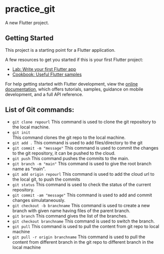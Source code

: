 # practice_git

A new Flutter project.

## Getting Started

This project is a starting point for a Flutter application.

A few resources to get you started if this is your first Flutter project:

- [Lab: Write your first Flutter app](https://docs.flutter.dev/get-started/codelab)
- [Cookbook: Useful Flutter samples](https://docs.flutter.dev/cookbook)

For help getting started with Flutter development, view the
[online documentation](https://docs.flutter.dev/), which offers tutorials,
samples, guidance on mobile development, and a full API reference.



## List of Git commands:

- `git clone repourl`
 This command is used to clone the git repository to the local machine.
- `git init`  
 This command clones the git repo to the local machine.
- `git add .`
 This command is used to add files/directory to the git
- `git commit -m "message"`
 This command is used to commit the changes to the git repository, it can be pushed to the cloud.
- `git push`
 This command pushes the commits to the main.
- `git branch -m "main"`
 This command is used to give the root branch name as "main".
- `git add origin repourl`
 This command is used to add the cloud url to the local git, to push the commits
- `git status`
 This command is used to check the status of the current repository.
- `git commit -am "message"`
 This command is used to add and commit changes simulataneously.
- `git checkout -b branchname`
 This command is used to create a new branch with given name having files of the parent branch.
- `git branch`
 This command gives the list of the branches.
- `git checkout branchname`
 This command is used to switch the branch.
- `git pull`
 This command is used to pull the content from git repo to local machine
- `git pull -r origin branchname`
 This command is used to pull the content from different branch in the git repo to different branch in the local machine
